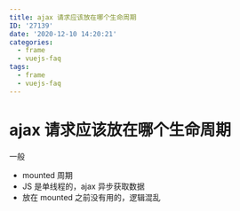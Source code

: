 ```yaml
---
title: ajax 请求应该放在哪个生命周期
ID: '27139'
date: '2020-12-10 14:20:21'
categories:
  - frame
  - vuejs-faq
tags:
  - frame
  - vuejs-faq
---
```


# ajax 请求应该放在哪个生命周期

一般

- mounted 周期
- JS 是单线程的，ajax 异步获取数据
- 放在 mounted 之前没有用的，逻辑混乱
 
 
 
 
 
 
 
 
 
 
 
 
 
 
 
 
 
 
 
 
 
 
 
 
 

